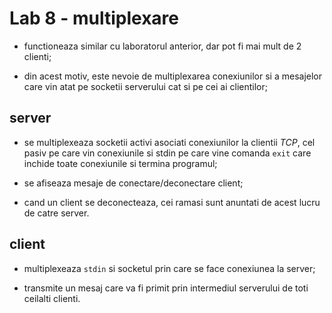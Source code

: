 # Lab 8 - multiplexare

- functioneaza similar cu laboratorul anterior, dar pot fi mai mult de 2 clienti;

- din acest motiv, este nevoie de multiplexarea conexiunilor si a mesajelor care vin atat pe socketii
serverului cat si pe cei ai clientilor;

## server

- se multiplexeaza socketii activi asociati conexiunilor la clientii *TCP*, cel pasiv pe care vin
conexiunile si stdin pe care vine comanda `exit` care inchide toate conexiunile si termina programul;

- se afiseaza mesaje de conectare/deconectare client;

- cand  un client se deconecteaza, cei ramasi sunt anuntati de acest lucru de catre server.

## client

- multiplexeaza `stdin` si socketul prin care se face conexiunea la server;

- transmite un mesaj care va fi primit prin intermediul serverului de toti ceilalti clienti.
